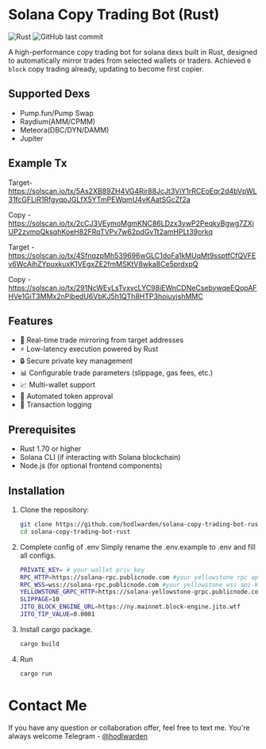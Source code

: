 # Solana Copy Trading Bot (Rust)

![Rust](https://img.shields.io/badge/Rust-1.70+-orange.svg)
![GitHub last commit](https://img.shields.io/github/last-commit/hodlwarden/solana-copy-trading-bot-rust)

A high-performance copy trading bot for solana dexs built in Rust, designed to automatically mirror trades from selected wallets or traders.
Achieved `0 block` copy trading already, updating to become first copier.

## Supported Dexs

- Pump.fun/Pump Swap
- Raydium(AMM/CPMM)
- Meteora(DBC/DYN/DAMM)
- Jupiter

## Example Tx
Target- https://solscan.io/tx/5As2XB89ZH4VG4Rir88JcJt3ViY1rRCEoEqr2d4bVpWL31fcGFLiR1RfgyqpJGLfX5YTmPEWqmU4vKAatSGcZf2a

Copy - https://solscan.io/tx/2cCJ3VEymoMgmKNC86LDzx3ywP2PeqkyBgwg7ZXiUP2zympQksqhKoeH82FRqTVPv7w62pdGvTt2amHPLt39orkq

Target - https://solscan.io/tx/4SfnqzpMh539696wGLC1doFa1kMUqMt9ssptfCfQVFEv6WcAihZYpuxkuxK1VEgxZE2fmMSKtV8wka8Ce5prdxpQ

Copy - https://solscan.io/tx/291NcWEyLsTvxvcLYC98iEWnCDNeCsebywqeEQopAFHVe1GiT3MMx2nPibedU6VbKJ5h1QTh8HTP3hoiuyjshMMC

## Features

- 🚀 Real-time trade mirroring from target addresses
- ⚡ Low-latency execution powered by Rust
- 🔒 Secure private key management
- 📊 Configurable trade parameters (slippage, gas fees, etc.)
- 📈 Multi-wallet support
- 🔄 Automated token approval
- 📝 Transaction logging

## Prerequisites

- Rust 1.70 or higher
- Solana CLI (if interacting with Solana blockchain)
- Node.js (for optional frontend components)

## Installation

1. Clone the repository:
   ```bash
   git clone https://github.com/hodlwarden/solana-copy-trading-bot-rust.git
   cd solana-copy-trading-bot-rust
2. Complete config of .env
   Simply rename the .env.example to .env and fill all configs.
   ```bash
   PRIVATE_KEY= # your wallet priv_key
   RPC_HTTP=https://solana-rpc.publicnode.com #your yellowstone rpc api-key
   RPC_WSS=wss://solana-rpc.publicnode.com #your yellowstone wss api-key
   YELLOWSTONE_GRPC_HTTP=https://solana-yellowstone-grpc.publicnode.com:443 #your yellowstone grpc api-key
   SLIPPAGE=10
   JITO_BLOCK_ENGINE_URL=https://ny.mainnet.block-engine.jito.wtf
   JITO_TIP_VALUE=0.0001

4. Install cargo package.
   ```bash
   cargo build
5. Run
   ```bash
   cargo run

# Contact Me
If you have any question or collaboration offer, feel free to text me. You're always welcome
Telegram - [@hodlwarden](https://t.me/hodlwarden)
